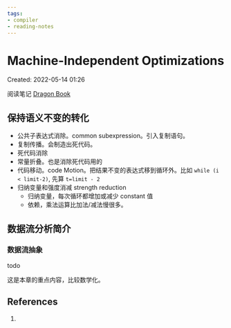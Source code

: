 ```yaml
---
tags:
- compiler
- reading-notes
---
```


# Machine-Independent Optimizations

Created: 2022-05-14 01:26

阅读笔记 [Dragon Book](../paper-notes/2009-compilers-dragon-book.md)

## 保持语义不变的转化

- 公共子表达式消除。common subexpression。引入复制语句。
- 复制传播。会制造出死代码。
- 死代码消除
- 常量折叠。也是消除死代码用的
- 代码移动。code Motion。把结果不变的表达式移到循环外。比如 `while (i < limit-2)`, 先算 `t=limit - 2`
- 归纳变量和强度消减 strength reduction
	- 归纳变量，每次循环都增加或减少 constant 值
	- 依赖，乘法运算比加法/减法慢很多。

## 数据流分析简介

### 数据流抽象

todo

这是本章的重点内容，比较数学化。

## References

1.
